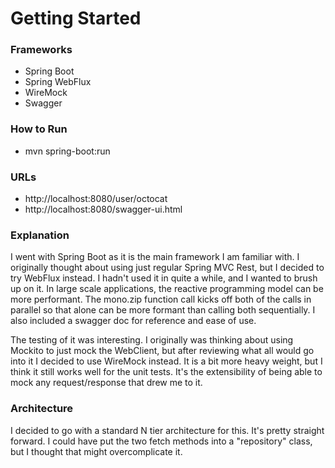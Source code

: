 # Getting Started

### Frameworks

* Spring Boot
* Spring WebFlux
* WireMock
* Swagger

### How to Run

* mvn spring-boot:run

### URLs

* http://localhost:8080/user/octocat
* http://localhost:8080/swagger-ui.html

### Explanation

I went with Spring Boot as it is the main framework I am familiar with. I originally thought about using just regular
Spring MVC Rest, but I decided to try WebFlux instead. I hadn't used it in quite a while, and I wanted to brush up on
it. In large scale applications, the reactive programming model can be more performant. The mono.zip function call kicks
off both of the calls in parallel so that alone can be more formant than calling both sequentially. I also included a
swagger doc for reference and ease of use.

The testing of it was interesting. I originally was thinking about using Mockito to just mock the WebClient, but after
reviewing what all would go into it I decided to use WireMock instead. It is a bit more heavy weight, but I think it
still works well for the unit tests. It's the extensibility of being able to mock any request/response that drew me to
it.

### Architecture

I decided to go with a standard N tier architecture for this. It's pretty straight forward. I could have put the two
fetch methods into a "repository" class, but I thought that might overcomplicate it.
